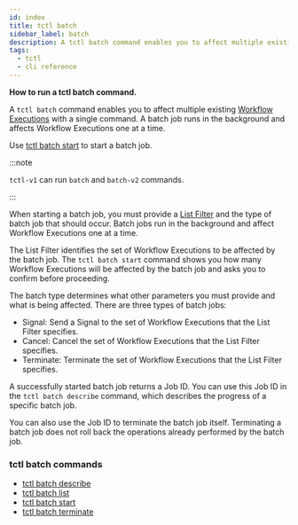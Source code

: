 ```yaml
---
id: index
title: tctl batch
sidebar_label: batch
description: A tctl batch command enables you to affect multiple existing Workflow Executions with a single command.
tags:
  - tctl
  - cli reference
---
```


**How to run a tctl batch command.**

A `tctl batch` command enables you to affect multiple existing [Workflow Executions](/concepts/what-is-a-workflow-execution) with a single command.
A batch job runs in the background and affects Workflow Executions one at a time.

Use [tctl batch start](/tctl-v1/batch/start) to start a batch job.

:::note

`tctl-v1` can run `batch` and `batch-v2` commands.

:::

When starting a batch job, you must provide a [List Filter](/concepts/what-is-a-list-filter) and the type of batch job that should occur.
Batch jobs run in the background and affect Workflow Executions one at a time.

The List Filter identifies the set of Workflow Executions to be affected by the batch job.
The `tctl batch start` command shows you how many Workflow Executions will be affected by the batch job and asks you to confirm before proceeding.

The batch type determines what other parameters you must provide and what is being affected.
There are three types of batch jobs:

- Signal: Send a Signal to the set of Workflow Executions that the List Filter specifies.
- Cancel: Cancel the set of Workflow Executions that the List Filter specifies.
- Terminate: Terminate the set of Workflow Executions that the List Filter specifies.

A successfully started batch job returns a Job ID.
You can use this Job ID in the `tctl batch describe` command, which describes the progress of a specific batch job.

You can also use the Job ID to terminate the batch job itself.
Terminating a batch job does not roll back the operations already performed by the batch job.

### tctl batch commands

- [tctl batch describe](/tctl-v1/batch/describe)
- [tctl batch list](/tctl-v1/batch/list)
- [tctl batch start](/tctl-v1/batch/start)
- [tctl batch terminate](/tctl-v1/batch/terminate)
